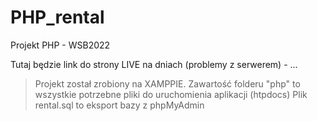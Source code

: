 # PHP_rental
Projekt PHP - WSB2022

Tutaj będzie link do strony LIVE na dniach (problemy z serwerem) - ...


>Projekt został zrobiony na XAMPPIE.
>Zawartość folderu "php" to wszystkie potrzebne pliki do uruchomienia aplikacji (htpdocs) 
>Plik rental.sql to eksport bazy z phpMyAdmin
